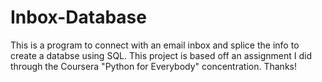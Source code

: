 # Inbox-Database
This is a program to connect with an email inbox and splice the info to create a databse using SQL.
This project is based off an assignment I did through the Coursera "Python for Everybody" concentration.
Thanks!
